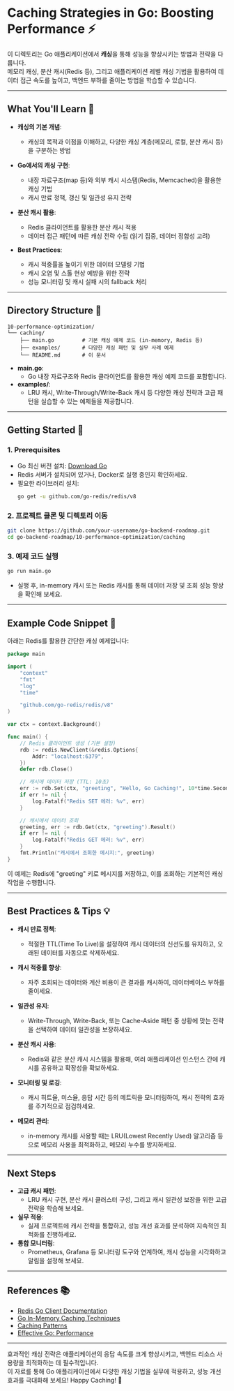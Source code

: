# Caching Strategies in Go: Boosting Performance ⚡️

이 디렉토리는 Go 애플리케이션에서 **캐싱**을 통해 성능을 향상시키는 방법과 전략을 다룹니다.  
메모리 캐싱, 분산 캐시(Redis 등), 그리고 애플리케이션 레벨 캐싱 기법을 활용하여 데이터 접근 속도를 높이고, 백엔드 부하를 줄이는 방법을 학습할 수 있습니다.

---

## What You'll Learn 🎯

- **캐싱의 기본 개념**:  
  - 캐싱의 목적과 이점을 이해하고, 다양한 캐싱 계층(메모리, 로컬, 분산 캐시 등)을 구분하는 방법

- **Go에서의 캐싱 구현**:  
  - 내장 자료구조(map 등)와 외부 캐시 시스템(Redis, Memcached)을 활용한 캐싱 기법
  - 캐시 만료 정책, 갱신 및 일관성 유지 전략

- **분산 캐시 활용**:  
  - Redis 클라이언트를 활용한 분산 캐시 적용
  - 데이터 접근 패턴에 따른 캐싱 전략 수립 (읽기 집중, 데이터 정합성 고려)

- **Best Practices**:  
  - 캐시 적중률을 높이기 위한 데이터 모델링 기법
  - 캐시 오염 및 스톨 현상 예방을 위한 전략
  - 성능 모니터링 및 캐시 실패 시의 fallback 처리

---

## Directory Structure 📁

```plaintext
10-performance-optimization/
└── caching/
    ├── main.go         # 기본 캐싱 예제 코드 (in-memory, Redis 등)
    ├── examples/       # 다양한 캐싱 패턴 및 실무 사례 예제
    └── README.md       # 이 문서
```

- **main.go**:  
  - Go 내장 자료구조와 Redis 클라이언트를 활용한 캐싱 예제 코드를 포함합니다.
- **examples/**:  
  - LRU 캐시, Write-Through/Write-Back 캐시 등 다양한 캐싱 전략과 고급 패턴을 실습할 수 있는 예제들을 제공합니다.

---

## Getting Started 🚀

### 1. Prerequisites
- Go 최신 버전 설치: [Download Go](https://go.dev/dl/)
- Redis 서버가 설치되어 있거나, Docker로 실행 중인지 확인하세요.
- 필요한 라이브러리 설치:
  ```bash
  go get -u github.com/go-redis/redis/v8
  ```

### 2. 프로젝트 클론 및 디렉토리 이동
```bash
git clone https://github.com/your-username/go-backend-roadmap.git
cd go-backend-roadmap/10-performance-optimization/caching
```

### 3. 예제 코드 실행
```bash
go run main.go
```
- 실행 후, in-memory 캐시 또는 Redis 캐시를 통해 데이터 저장 및 조회 성능 향상을 확인해 보세요.

---

## Example Code Snippet 📄

아래는 Redis를 활용한 간단한 캐싱 예제입니다:

```go
package main

import (
    "context"
    "fmt"
    "log"
    "time"

    "github.com/go-redis/redis/v8"
)

var ctx = context.Background()

func main() {
    // Redis 클라이언트 생성 (기본 설정)
    rdb := redis.NewClient(&redis.Options{
        Addr: "localhost:6379",
    })
    defer rdb.Close()

    // 캐시에 데이터 저장 (TTL: 10초)
    err := rdb.Set(ctx, "greeting", "Hello, Go Caching!", 10*time.Second).Err()
    if err != nil {
        log.Fatalf("Redis SET 에러: %v", err)
    }

    // 캐시에서 데이터 조회
    greeting, err := rdb.Get(ctx, "greeting").Result()
    if err != nil {
        log.Fatalf("Redis GET 에러: %v", err)
    }
    fmt.Println("캐시에서 조회한 메시지:", greeting)
}
```

이 예제는 Redis에 "greeting" 키로 메시지를 저장하고, 이를 조회하는 기본적인 캐싱 작업을 수행합니다.

---

## Best Practices & Tips 💡

- **캐시 만료 정책**:  
  - 적절한 TTL(Time To Live)을 설정하여 캐시 데이터의 신선도를 유지하고, 오래된 데이터를 자동으로 삭제하세요.
  
- **캐시 적중률 향상**:  
  - 자주 조회되는 데이터와 계산 비용이 큰 결과를 캐시하여, 데이터베이스 부하를 줄이세요.
  
- **일관성 유지**:  
  - Write-Through, Write-Back, 또는 Cache-Aside 패턴 중 상황에 맞는 전략을 선택하여 데이터 일관성을 보장하세요.
  
- **분산 캐시 사용**:  
  - Redis와 같은 분산 캐시 시스템을 활용해, 여러 애플리케이션 인스턴스 간에 캐시를 공유하고 확장성을 확보하세요.
  
- **모니터링 및 로깅**:  
  - 캐시 히트율, 미스율, 응답 시간 등의 메트릭을 모니터링하여, 캐시 전략의 효과를 주기적으로 점검하세요.
  
- **메모리 관리**:  
  - in-memory 캐시를 사용할 때는 LRU(Lowest Recently Used) 알고리즘 등으로 메모리 사용을 최적화하고, 메모리 누수를 방지하세요.

---

## Next Steps

- **고급 캐시 패턴**:  
  - LRU 캐시 구현, 분산 캐시 클러스터 구성, 그리고 캐시 일관성 보장을 위한 고급 전략을 학습해 보세요.
- **실무 적용**:  
  - 실제 프로젝트에 캐시 전략을 통합하고, 성능 개선 효과를 분석하여 지속적인 최적화를 진행하세요.
- **통합 모니터링**:  
  - Prometheus, Grafana 등 모니터링 도구와 연계하여, 캐시 성능을 시각화하고 알림을 설정해 보세요.

---

## References 📚

- [Redis Go Client Documentation](https://pkg.go.dev/github.com/go-redis/redis/v8)
- [Go In-Memory Caching Techniques](https://blog.golang.org/go-maps-in-action)
- [Caching Patterns](https://martinfowler.com/articles/caching.html)
- [Effective Go: Performance](https://golang.org/doc/effective_go.html#performance)

---

효과적인 캐싱 전략은 애플리케이션의 응답 속도를 크게 향상시키고, 백엔드 리소스 사용량을 최적화하는 데 필수적입니다.  
이 자료를 통해 Go 애플리케이션에서 다양한 캐싱 기법을 실무에 적용하고, 성능 개선 효과를 극대화해 보세요! Happy Caching! 🚀